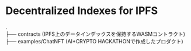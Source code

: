 # Decentralized Indexes for IPFS

.  
├── contracts (IPFS上のデータインデックスを保持するWASMコントラクト)  
├── examples/ChatNFT (AI+CRYPTO HACKATHONで作成したプロダクト)  
